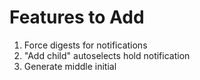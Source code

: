 # Features to Add
1. Force digests for notifications
2. "Add child" autoselects hold notification
3. Generate middle initial
